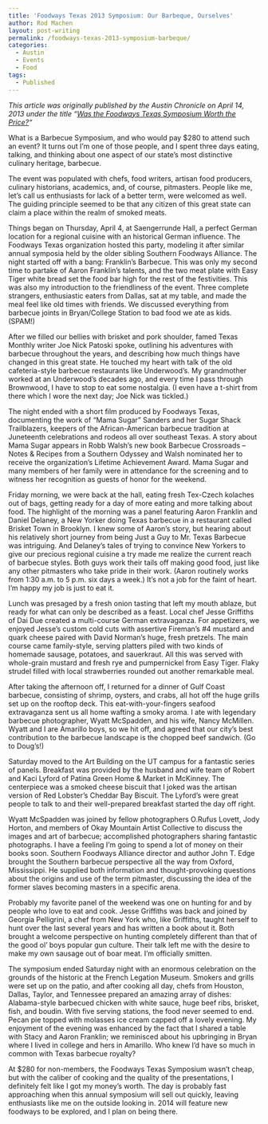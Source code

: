```yaml
---
title: 'Foodways Texas 2013 Symposium: Our Barbeque, Ourselves'
author: Rod Machen
layout: post-writing
permalink: /foodways-texas-2013-symposium-barbeque/
categories:
  - Austin
  - Events
  - Food
tags:
  - Published
---
```

<p dir="ltr">
  <em>This article was originally published by the Austin Chronicle on April 14, 2013 under the title &#8220;<a href="http://www.austinchronicle.com/daily/food/2013-04-14/was-the-foodways-texas-symposium-worth-the-price/" target="_blank">Was the Foodways Texas Symposium Worth the Price?</a>&#8220;</em>
</p>

<p dir="ltr">
  What is a Barbecue Symposium, and who would pay $280 to attend such an event? It turns out I’m one of those people, and I spent three days eating, talking, and thinking about one aspect of our state’s most distinctive culinary heritage, barbecue.
</p>

<p dir="ltr">
  The event was populated with chefs, food writers, artisan food producers, culinary historians, academics, and, of course, pitmasters. People like me, let’s call us enthusiasts for lack of a better term, were welcomed as well. The guiding principle seemed to be that any citizen of this great state can claim a place within the realm of smoked meats.<!--more-->
</p>

<p dir="ltr">
  Things began on Thursday, April 4, at Saengerrunde Hall, a perfect German location for a regional cuisine with an historical German influence. The Foodways Texas organization hosted this party, modeling it after similar annual symposia held by the older sibling Southern Foodways Alliance. The night started off with a bang: Franklin’s Barbecue. This was only my second time to partake of Aaron Franklin’s talents, and the two meat plate with Easy Tiger white bread set the food bar high for the rest of the festivities. This was also my introduction to the friendliness of the event. Three complete strangers, enthusiastic eaters from Dallas, sat at my table, and made the meal feel like old times with friends. We discussed everything from barbecue joints in Bryan/College Station to bad food we ate as kids. (SPAM!)
</p>

<p dir="ltr">
  After we filled our bellies with brisket and pork shoulder, famed Texas Monthly writer Joe Nick Patoski spoke, outlining his adventures with barbecue throughout the years, and describing how much things have changed in this great state. He touched my heart with talk of the old cafeteria-style barbecue restaurants like Underwood’s. My grandmother worked at an Underwood’s decades ago, and every time I pass through Brownwood, I have to stop to eat some nostalgia. (I even have a t-shirt from there which I wore the next day; Joe Nick was tickled.)
</p>

<p dir="ltr">
  The night ended with a short film produced by Foodways Texas, documenting the work of “Mama Sugar” Sanders and her Sugar Shack Trailblazers, keepers of the African-American barbecue tradition at Juneteenth celebrations and rodeos all over southeast Texas. A story about Mama Sugar appears in Robb Walsh’s new book Barbecue Crossroads – Notes & Recipes from a Southern Odyssey and Walsh nominated her to receive the organization’s Lifetime Achievement Award. Mama Sugar and many members of her family were in attendance for the screening and to witness her recognition as guests of honor for the weekend.
</p>

<p dir="ltr">
  Friday morning, we were back at the hall, eating fresh Tex-Czech kolaches out of bags, getting ready for a day of more eating and more talking about food. The highlight of the morning was a panel featuring Aaron Franklin and Daniel Delaney, a New Yorker doing Texas barbecue in a restaurant called Brisket Town in Brooklyn. I knew some of Aaron’s story, but hearing about his relatively short journey from being Just a Guy to Mr. Texas Barbecue was intriguing. And Delaney’s tales of trying to convince New Yorkers to give our precious regional cuisine a try made me realize the current reach of barbecue styles. Both guys work their tails off making good food, just like any other pitmasters who take pride in their work. (Aaron routinely works from 1:30 a.m. to 5 p.m. six days a week.) It’s not a job for the faint of heart. I’m happy my job is just to eat it.
</p>

<p dir="ltr">
  Lunch was presaged by a fresh onion tasting that left my mouth ablaze, but ready for what can only be described as a feast. Local chef Jesse Griffiths of Dai Due created a multi-course German extravaganza. For appetizers, we enjoyed Jesse’s custom cold cuts with assertive Fireman’s #4 mustard and quark cheese paired with David Norman’s huge, fresh pretzels. The main course came family-style, serving platters piled with two kinds of homemade sausage, potatoes, and sauerkraut. All this was served with whole-grain mustard and fresh rye and pumpernickel from Easy Tiger. Flaky strudel filled with local strawberries rounded out another remarkable meal.
</p>

<p dir="ltr">
  After taking the afternoon off, I returned for a dinner of Gulf Coast barbecue, consisting of shrimp, oysters, and crabs, all hot off the huge grills set up on the rooftop deck. This eat-with-your-fingers seafood extravaganza sent us all home wafting a smoky aroma. I ate with legendary barbecue photographer, Wyatt McSpadden, and his wife, Nancy McMillen. Wyatt and I are Amarillo boys, so we hit off, and agreed that our city’s best contribution to the barbecue landscape is the chopped beef sandwich. (Go to Doug’s!)
</p>

<p dir="ltr">
  Saturday moved to the Art Building on the UT campus for a fantastic series of panels. Breakfast was provided by the husband and wife team of Robert and Kaci Lyford of Patina Green Home & Market in McKinney. The centerpiece was a smoked cheese biscuit that I joked was the artisan version of Red Lobster’s Cheddar Bay Biscuit. The Lyford’s were great people to talk to and their well-prepared breakfast started the day off right.
</p>

<p dir="ltr">
  Wyatt McSpadden was joined by fellow photographers O.Rufus Lovett, Jody Horton, and members of Okay Mountain Artist Collective to discuss the images and art of barbecue; accomplished photographers sharing fantastic photographs. I have a feeling I’m going to spend a lot of money on their books soon. Southern Foodways Alliance director and author John T. Edge brought the Southern barbecue perspective all the way from Oxford, Mississippi. He supplied both information and thought-provoking questions about the origins and use of the term pitmaster, discussing the idea of the former slaves becoming masters in a specific arena.
</p>

<p dir="ltr">
  Probably my favorite panel of the weekend was one on hunting for and by people who love to eat and cook. Jesse Griffiths was back and joined by Georgia Pelligrini, a chef from New York who, like Griffiths, taught herself to hunt over the last several years and has written a book about it. Both brought a welcome perspective on hunting completely different than that of the good ol’ boys popular gun culture. Their talk left me with the desire to make my own sausage out of boar meat. I’m officially smitten.
</p>

<p dir="ltr">
  The symposium ended Saturday night with an enormous celebration on the grounds of the historic at the French Legation Museum. Smokers and grills were set up on the patio, and after cooking all day, chefs from Houston, Dallas, Taylor, and Tennessee prepared an amazing array of dishes: Alabama-style barbecued chicken with white sauce, huge beef ribs, brisket, fish, and boudin. With five serving stations, the food never seemed to end. Pecan pie topped with molasses ice cream capped off a lovely evening. My enjoyment of the evening was enhanced by the fact that I shared a table with Stacy and Aaron Franklin; we reminisced about his upbringing in Bryan where I lived in college and hers in Amarillo. Who knew I’d have so much in common with Texas barbecue royalty?
</p>

<p dir="ltr">
  At $280 for non-members, the Foodways Texas Symposium wasn’t cheap, but with the caliber of cooking and the quality of the presentations, I definitely felt like I got my money’s worth. The day is probably fast approaching when this annual symposium will sell out quickly, leaving enthusiasts like me on the outside looking in. 2014 will feature new foodways to be explored, and I plan on being there.
</p>